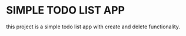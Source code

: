 # SIMPLE TODO LIST APP

this project is a simple todo list app with create and delete functionality.
